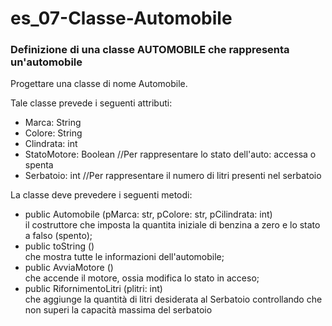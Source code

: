 # es_07-Classe-Automobile
### Definizione di una classe AUTOMOBILE che rappresenta un'automobile

Progettare una classe di nome Automobile.

Tale classe prevede i seguenti attributi:
- Marca: String
- Colore: String
- Clindrata: int
- StatoMotore: Boolean //Per rappresentare lo stato dell'auto: accessa o spenta
- Serbatoio: int //Per rappresentare il numero di litri presenti nel serbatoio

La classe deve prevedere i seguenti metodi:
- public Automobile (pMarca: str, pColore: str, pCilindrata: int)
<br> il costruttore che imposta la quantita iniziale di benzina a zero e lo stato a falso (spento);
- public toString () 
<br> che mostra tutte le informazioni dell'automobile;
- public AvviaMotore () 
<br> che accende il motore, ossia modifica lo stato in acceso;
- public RifornimentoLitri (plitri: int) 
<br> che aggiunge la quantità di litri desiderata al Serbatoio controllando che non superi la capacità massima del serbatoio
